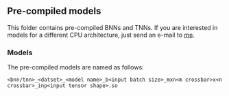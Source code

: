 ## Pre-compiled models
This folder contains pre-compiled BNNs and TNNs.
If you are interested in models for a different CPU architecture, just send an e-mail to [me](mailto:rebecca.pelke@rwth-aachen.de).


### Models
The pre-compiled models are named as follows:

`<bnn/tnn>_<datset>_<model name>_b<input batch size>_mxn<m crossbar>x<n crossbar>_inp<input tensor shape>.so`
